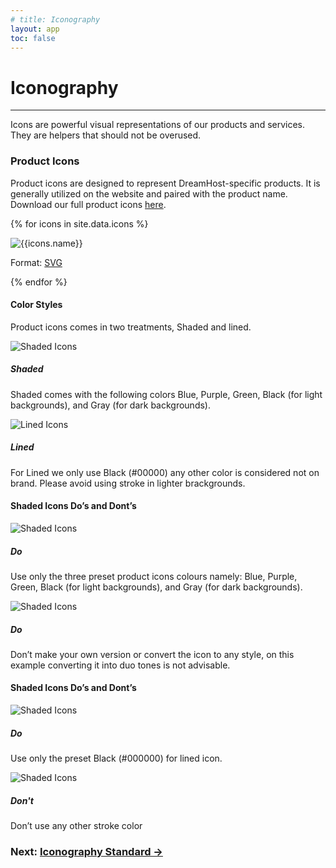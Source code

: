 ```yaml
---
# title: Iconography
layout: app
toc: false
---
```


<div class="container-fluid p-0">
<h1 class="t-bold">Iconography</h1>
<hr/>
<p class="m-bottom-4">Icons are powerful visual representations of our products and services. They are helpers that should not be overused. </p>
<h3 class="m-bottom-2 t-bold">Product Icons</h3>
<p>Product icons are designed to represent DreamHost-specific products. It is generally utilized on the website and paired with the product name. Download our full product icons <a href="{{site.baseurl}}/assets/downloads/icons/product/all-product-icons.svg" alt="All Product Icons" download>here</a>.</p>
 <div class="row m-bottom-4">


{% for icons in site.data.icons %}
  <div class="col-6 col-md-3">
  <div class="bg-c-g100 rounded-top">
   <img class="flex m-auto p-2 w-100" src="{{site.baseurl}}/assets/product_icons/display/{{icons.url}}" alt="{{icons.name}}" />
   </div>
   <p class="rounded-bottom p-2 bg-c-b300 t-center t-c-w100 ">Format: <a class="t-c-w100"  href ="{{site.baseurl}}/assets/downloads/icons/product/{{icons.url}}" download>SVG</a> </p>
  </div>
  {% endfor %}   

 </div>
  <div class="bg-c-g100  p-4 p-bottom-0  rounded-container">
  <h4 class="m-bottom-2 t-bold">Color Styles</h4>
  <p>Product icons comes in two treatments, Shaded and lined.</p>
   <div class="row m-bottom-4 ">
    <div class="col-12 col-md-6">
     <div class= "Card bg-c-w100 rounded-container p-0 ">
      <div class= "p-4">
       <img class="flex m-0 w-100" src="{{site.baseurl}}/assets/product_icons/samples/shaded.svg" alt="Shaded Icons" />
      </div>
   <div class="border-c-g200 border-top-3 border-solid p-4">
 <h5 class="t-bold">Shaded</h5>
      <p>Shaded comes with the following colors Blue, Purple, Green, Black (for light backgrounds), and Gray (for dark backgrounds).</p>
     </div>
  </div>
    </div>
    <div class="col-12 col-md-6">
     <div class= "Card bg-c-w100 rounded-container p-0 ">
      <div class= "p-4">
       <img class="flex m-0 w-100" src="{{site.baseurl}}/assets/product_icons/samples/lined.svg" alt="Lined Icons" />
      </div>
   <div class="border-c-g200 border-top-3 border-solid p-4">
 <h5 class="t-bold">Lined</h5>
      <p>For Lined we only use Black (#00000) any other color is considered not on brand. Please avoid using stroke in lighter brackgrounds.</p>
   </div>
     </div>
    </div>
  </div>
  <h4 class="m-bottom-2 t-bold">Shaded Icons Do’s and Dont’s</h4>
   <div class="row m-bottom-4 ">
    <div class="col-12 col-md-6">
     <div class= "Card bg-c-w100 rounded-container p-0 ">
      <div class= "p-4">
       <img class="flex m-auto" src="{{site.baseurl}}/assets/product_icons/samples/shared_green_sample.svg" alt="Shaded Icons" />
      </div>
      <div class="border-c-b300 border-top-3 border-solid p-4">
      <h5 class="t-bold t-c-b300">Do</h5>
      <p>
      Use only the three preset product icons colours namely: Blue, Purple, Green, Black (for light backgrounds), and Gray (for dark backgrounds).</p>
      </div>
     </div>
    </div>
      <div class="col-12 col-md-6">
     <div class= "Card bg-c-w100 rounded-container p-0 ">
      <div class= "p-4">
       <img class="flex m-auto" src="{{site.baseurl}}/assets/product_icons/samples/shared_don't_sample.svg" alt="Shaded Icons" />
      </div>
      <div class="border-c-r300 border-top-3 border-solid p-4">
      <h5 class="t-bold t-c-r300">Do</h5>
      <p>
      Don’t make your own version or convert the icon to any style, on this example converting it into duo tones is not advisable.</p>
      </div>
     </div>
   </div>
      </div>
	  <h4 class="m-bottom-2 t-bold">Shaded Icons Do’s and Dont’s</h4>
   <div class="row m-bottom-4 ">
    <div class="col-12 col-md-6">
     <div class= "Card bg-c-w100 rounded-container p-0 ">
      <div class= "p-4">
       <img class="flex m-auto" src="{{site.baseurl}}/assets/product_icons/samples/vps_lined_sample.svg" alt="Shaded Icons" />
      </div>
      <div class="border-c-b300 border-top-3 border-solid p-4">
      <h5 class="t-bold t-c-b300">Do</h5>
      <p>
      Use only the preset Black (#000000) for lined icon.</p>
      </div>
     </div>
    </div>
      <div class="col-12 col-md-6">
     <div class= "Card bg-c-w100 rounded-container p-0 ">
      <div class= "p-4">
       <img class="flex m-auto" src="{{site.baseurl}}/assets/product_icons/samples/vps_lined_don't_sample.svg" alt="Shaded Icons" />
      </div>
      <div class="border-c-r300 border-top-3 border-solid p-4">
      <h5 class="t-bold t-c-r300">Don't</h5>
      <p>
      Don’t use any other stroke color</p>
      </div>
     </div>
  </div>

 </div>

</div>
<h3 class ="t-bold t-right m-0">  Next: <a href="">Iconography Standard  →</a></h3> 